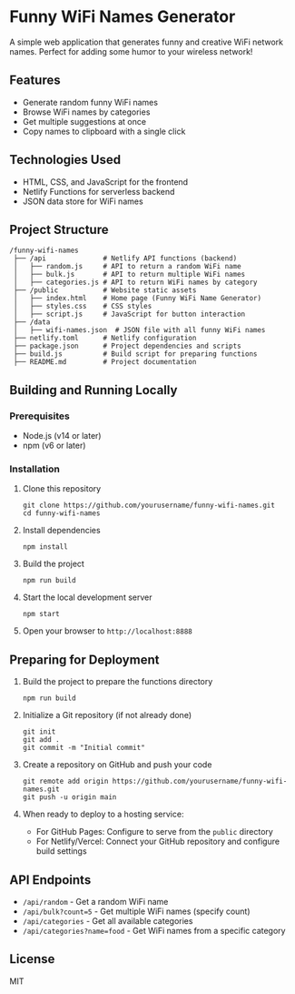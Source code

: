 # Funny WiFi Names Generator

A simple web application that generates funny and creative WiFi network names. Perfect for adding some humor to your wireless network!

## Features

- Generate random funny WiFi names
- Browse WiFi names by categories
- Get multiple suggestions at once
- Copy names to clipboard with a single click

## Technologies Used

- HTML, CSS, and JavaScript for the frontend
- Netlify Functions for serverless backend
- JSON data store for WiFi names

## Project Structure

```
/funny-wifi-names
 ├── /api              # Netlify API functions (backend)
 │   ├── random.js     # API to return a random WiFi name
 │   ├── bulk.js       # API to return multiple WiFi names
 │   ├── categories.js # API to return WiFi names by category
 ├── /public           # Website static assets
 │   ├── index.html    # Home page (Funny WiFi Name Generator)
 │   ├── styles.css    # CSS styles
 │   ├── script.js     # JavaScript for button interaction
 ├── /data
 │   ├── wifi-names.json  # JSON file with all funny WiFi names
 ├── netlify.toml      # Netlify configuration
 ├── package.json      # Project dependencies and scripts
 ├── build.js          # Build script for preparing functions
 ├── README.md         # Project documentation
```

## Building and Running Locally

### Prerequisites

- Node.js (v14 or later)
- npm (v6 or later)

### Installation

1. Clone this repository
   ```
   git clone https://github.com/yourusername/funny-wifi-names.git
   cd funny-wifi-names
   ```

2. Install dependencies
   ```
   npm install
   ```

3. Build the project
   ```
   npm run build
   ```

4. Start the local development server
   ```
   npm start
   ```

5. Open your browser to `http://localhost:8888`

## Preparing for Deployment

1. Build the project to prepare the functions directory
   ```
   npm run build
   ```

2. Initialize a Git repository (if not already done)
   ```
   git init
   git add .
   git commit -m "Initial commit"
   ```

3. Create a repository on GitHub and push your code
   ```
   git remote add origin https://github.com/yourusername/funny-wifi-names.git
   git push -u origin main
   ```

4. When ready to deploy to a hosting service:
   - For GitHub Pages: Configure to serve from the `public` directory
   - For Netlify/Vercel: Connect your GitHub repository and configure build settings

## API Endpoints

- `/api/random` - Get a random WiFi name
- `/api/bulk?count=5` - Get multiple WiFi names (specify count)
- `/api/categories` - Get all available categories
- `/api/categories?name=food` - Get WiFi names from a specific category

## License

MIT

